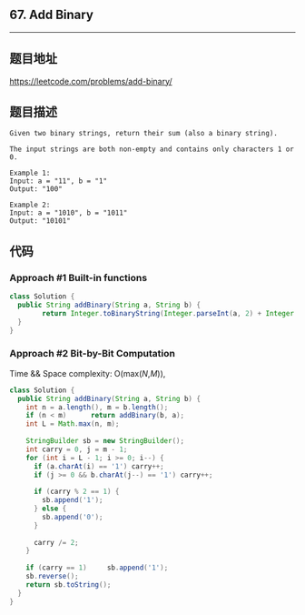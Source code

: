 ## 67. Add Binary

----
## 题目地址

https://leetcode.com/problems/add-binary/

## 题目描述
```
Given two binary strings, return their sum (also a binary string).

The input strings are both non-empty and contains only characters 1 or 0.

Example 1:
Input: a = "11", b = "1"
Output: "100"

Example 2:
Input: a = "1010", b = "1011"
Output: "10101"
```

## 代码

### Approach #1 Built-in functions

```java
class Solution {
  public String addBinary(String a, String b) {
		return Integer.toBinaryString(Integer.parseInt(a, 2) + Integer.parseInt(b, 2));
  }
}
```

### Approach #2 Bit-by-Bit Computation

Time && Space complexity: O(max(*N*,*M*)), 

```java
class Solution {
  public String addBinary(String a, String b) {
    int n = a.length(), m = b.length();
    if (n < m)		return addBinary(b, a);
    int L = Math.max(n, m);
    
    StringBuilder sb = new StringBuilder();
    int carry = 0, j = m - 1;
    for (int i = L - 1; i >= 0; i--) {
      if (a.charAt(i) == '1') carry++;
      if (j >= 0 && b.charAt(j--) == '1') carry++;
      
      if (carry % 2 == 1) {
        sb.append('1');
      } else {
        sb.append('0');
      }
      
      carry /= 2;
    }
    
    if (carry == 1) 	sb.append('1');
    sb.reverse();
    return sb.toString();
  }
}
```















